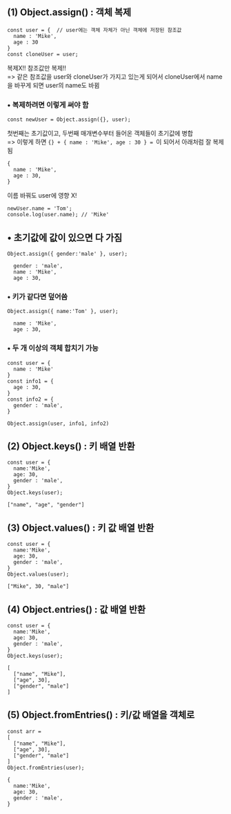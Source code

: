 ## (1) Object.assign() : 객체 복제
```
const user = {  // user에는 객체 자체가 아닌 객체에 저장된 참조값
  name : 'Mike',
  age : 30
}
const cloneUser = user;  
```
복제X!! 참조값만 복제!!   
=> 같은 참조값을 user와 cloneUser가 가지고 있는게 되어서 cloneUser에서 name을 바꾸게 되면 user의 name도 바뀜

### • 복제하려면 이렇게 써야 함
```
const newUser = Object.assign({}, user); 
```
첫번째는 초기값이고, 두번째 매개변수부터 들어온 객체들이 초기값에 병합  
=> 이렇게 하면 `{} + { name : 'Mike', age : 30 } = `이 되어서 아래처럼 잘 복제됨
```
{
  name : 'Mike',
  age : 30,
}
```
이름 바꿔도 user에 영향 X!  
```
newUser.name = 'Tom';
console.log(user.name); // 'Mike'
```
## • 초기값에 값이 있으면 다 가짐
```
Object.assign({ gender:'male' }, user);
```
```
  gender : 'male', 
  name : 'Mike',
  age : 30,
```

### • 키가 같다면 덮어씀  
```
Object.assign({ name:'Tom' }, user);
```
```
  name : 'Mike',
  age : 30,
```

### • 두 개 이상의 객체 합치기 가능  
```
const user = {
  name : 'Mike'
}
const info1 = {
  age : 30,
}
const info2 = {
  gender : 'male',
}

Object.assign(user, info1, info2)
```
## (2) Object.keys() : 키 배열 반환  
```
const user = {
  name:'Mike',
  age: 30,
  gender : 'male',
}
Object.keys(user);
```
`["name", "age", "gender"]`  


## (3) Object.values() : 키 값 배열 반환
```
const user = {
  name:'Mike',
  age: 30,
  gender : 'male',
}
Object.values(user);
```
`["Mike", 30, "male"]`

## (4) Object.entries() : 값 배열 반환
```
const user = {
  name:'Mike',
  age: 30,
  gender : 'male',
}
Object.keys(user);
```
```
[
  ["name", "Mike"],
  ["age", 30],
  ["gender", "male"]
]
```

## (5) Object.fromEntries() : 키/값 배열을 객체로
```
const arr = 
[
  ["name", "Mike"],
  ["age", 30],
  ["gender", "male"]
]
Object.fromEntries(user);
```
```
{
  name:'Mike',
  age: 30,
  gender : 'male',
}
```


